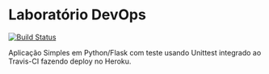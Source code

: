 # Laboratório DevOps

[![Build Status](https://travis-ci.com/fernandoravagnani/validate.svg?branch=main)](https://travis-ci.com/fernandoravagnani/validate)

Aplicação Simples em Python/Flask com teste usando Unittest integrado ao Travis-CI fazendo deploy no Heroku.
